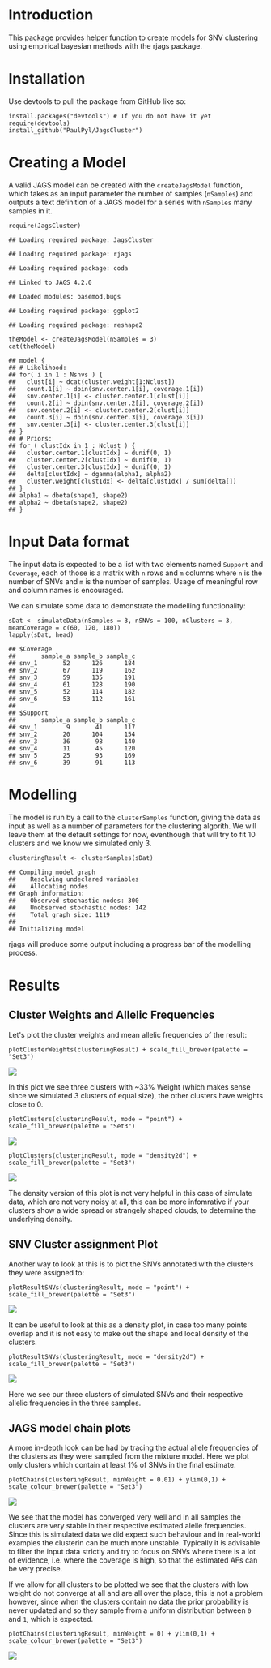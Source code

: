 Introduction
============

This package provides helper function to create models for SNV
clustering using empirical bayesian methods with the rjags package.

Installation
============

Use devtools to pull the package from GitHub like so:

    install.packages("devtools") # If you do not have it yet
    require(devtools)
    install_github("PaulPyl/JagsCluster")

Creating a Model
================

A valid JAGS model can be created with the `createJagsModel` function,
which takes as an input parameter the number of samples (`nSamples`) and
outputs a text definition of a JAGS model for a series with `nSamples`
many samples in it.

    require(JagsCluster)

    ## Loading required package: JagsCluster

    ## Loading required package: rjags

    ## Loading required package: coda

    ## Linked to JAGS 4.2.0

    ## Loaded modules: basemod,bugs

    ## Loading required package: ggplot2

    ## Loading required package: reshape2

    theModel <- createJagsModel(nSamples = 3)
    cat(theModel)

    ## model {
    ## # Likelihood:
    ## for( i in 1 : Nsnvs ) {
    ##   clust[i] ~ dcat(cluster.weight[1:Nclust])
    ##   count.1[i] ~ dbin(snv.center.1[i], coverage.1[i])
    ##   snv.center.1[i] <- cluster.center.1[clust[i]]
    ##   count.2[i] ~ dbin(snv.center.2[i], coverage.2[i])
    ##   snv.center.2[i] <- cluster.center.2[clust[i]]
    ##   count.3[i] ~ dbin(snv.center.3[i], coverage.3[i])
    ##   snv.center.3[i] <- cluster.center.3[clust[i]]
    ## }
    ## # Priors:
    ## for ( clustIdx in 1 : Nclust ) {
    ##   cluster.center.1[clustIdx] ~ dunif(0, 1)
    ##   cluster.center.2[clustIdx] ~ dunif(0, 1)
    ##   cluster.center.3[clustIdx] ~ dunif(0, 1)
    ##   delta[clustIdx] ~ dgamma(alpha1, alpha2)
    ##   cluster.weight[clustIdx] <- delta[clustIdx] / sum(delta[])
    ## }
    ## alpha1 ~ dbeta(shape1, shape2)
    ## alpha2 ~ dbeta(shape2, shape2)
    ## }

Input Data format
=================

The input data is expected to be a list with two elements named
`Support` and `Coverage`, each of those is a matrix with `n` rows and
`m` columns where `n` is the number of SNVs and `m` is the number of
samples. Usage of meaningful row and column names is encouraged.

We can simulate some data to demonstrate the modelling functionality:

    sDat <- simulateData(nSamples = 3, nSNVs = 100, nClusters = 3, meanCoverage = c(60, 120, 180))
    lapply(sDat, head)

    ## $Coverage
    ##       sample_a sample_b sample_c
    ## snv_1       52      126      184
    ## snv_2       67      119      162
    ## snv_3       59      135      191
    ## snv_4       61      128      190
    ## snv_5       52      114      182
    ## snv_6       53      112      161
    ## 
    ## $Support
    ##       sample_a sample_b sample_c
    ## snv_1        9       41      117
    ## snv_2       20      104      154
    ## snv_3       36       98      140
    ## snv_4       11       45      120
    ## snv_5       25       93      169
    ## snv_6       39       91      113

Modelling
=========

The model is run by a call to the `clusterSamples` function, giving the
data as input as well as a number of parameters for the clustering
algorith. We will leave them at the default settings for now, eventhough
that will try to fit 10 clusters and we know we simulated only 3.

    clusteringResult <- clusterSamples(sDat)

    ## Compiling model graph
    ##    Resolving undeclared variables
    ##    Allocating nodes
    ## Graph information:
    ##    Observed stochastic nodes: 300
    ##    Unobserved stochastic nodes: 142
    ##    Total graph size: 1119
    ## 
    ## Initializing model

rjags will produce some output including a progress bar of the modelling
process.

Results
=======

Cluster Weights and Allelic Frequencies
---------------------------------------

Let's plot the cluster weights and mean allelic frequencies of the
result:

    plotClusterWeights(clusteringResult) + scale_fill_brewer(palette = "Set3")

![](README_files/figure-markdown_strict/unnamed-chunk-5-1.png)

In this plot we see three clusters with ~33% Weight (which makes sense
since we simulated 3 clusters of equal size), the other clusters have
weights close to 0.

    plotClusters(clusteringResult, mode = "point") + scale_fill_brewer(palette = "Set3")

![](README_files/figure-markdown_strict/unnamed-chunk-6-1.png)

    plotClusters(clusteringResult, mode = "density2d") + scale_fill_brewer(palette = "Set3")

![](README_files/figure-markdown_strict/unnamed-chunk-7-1.png)

The density version of this plot is not very helpful in this case of
simulate data, which are not very noisy at all, this can be more
infomrative if your clusters show a wide spread or strangely shaped
clouds, to determine the underlying density.

SNV Cluster assignment Plot
---------------------------

Another way to look at this is to plot the SNVs annotated with the
clusters they were assigned to:

    plotResultSNVs(clusteringResult, mode = "point") + scale_fill_brewer(palette = "Set3")

![](README_files/figure-markdown_strict/unnamed-chunk-8-1.png)

It can be useful to look at this as a density plot, in case too many
points overlap and it is not easy to make out the shape and local
density of the clusters.

    plotResultSNVs(clusteringResult, mode = "density2d") + scale_fill_brewer(palette = "Set3")

![](README_files/figure-markdown_strict/unnamed-chunk-9-1.png)

Here we see our three clusters of simulated SNVs and their respective
allelic frequencies in the three samples.

JAGS model chain plots
----------------------

A more in-depth look can be had by tracing the actual allele frequencies
of the clusters as they were sampled from the mixture model. Here we
plot only clusters which contain at least 1% of SNVs in the final
estimate.

    plotChains(clusteringResult, minWeight = 0.01) + ylim(0,1) + scale_colour_brewer(palette = "Set3")

![](README_files/figure-markdown_strict/unnamed-chunk-10-1.png)

We see that the model has converged very well and in all samples the
clusters are very stable in their respective estimated alelle
frequencies. Since this is simulated data we did expect such behaviour
and in real-world examples the clusterin can be much more unstable.
Typically it is advisable to filter the input data strictly and try to
focus on SNVs where there is a lot of evidence, i.e. where the coverage
is high, so that the estimated AFs can be very precise.

If we allow for all clusters to be plotted we see that the clusters with
low weight do not converge at all and are all over the place, this is
not a problem however, since when the clusters contain no data the prior
probability is never updated and so they sample from a uniform
distribution between `0` and `1`, which is expected.

    plotChains(clusteringResult, minWeight = 0) + ylim(0,1) + scale_colour_brewer(palette = "Set3")

![](README_files/figure-markdown_strict/unnamed-chunk-11-1.png)

